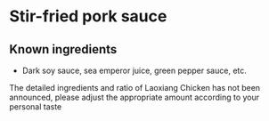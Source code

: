 # Stir-fried pork sauce

## Known ingredients
- Dark soy sauce, sea emperor juice, green pepper sauce, etc.

The detailed ingredients and ratio of Laoxiang Chicken has not been announced, please adjust the appropriate amount according to your personal taste